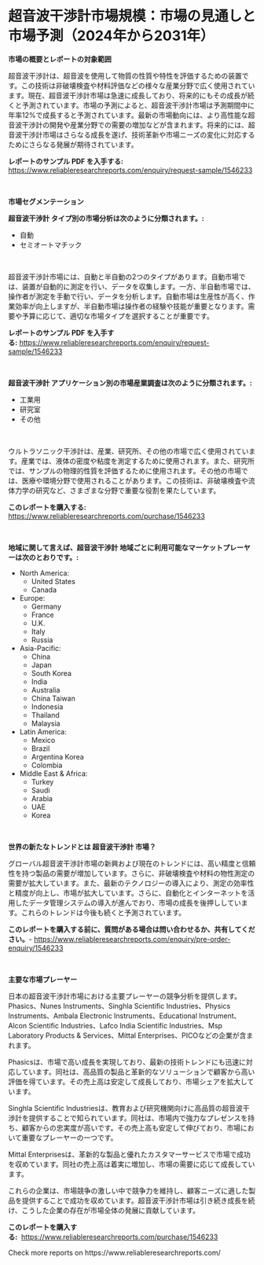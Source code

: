 <p><h1>超音波干渉計市場規模：市場の見通しと市場予測（2024年から2031年）</h1></p><p><strong>市場の概要とレポートの対象範囲</strong></p>
<p><p>超音波干渉計は、超音波を使用して物質の性質や特性を評価するための装置です。この技術は非破壊検査や材料評価などの様々な産業分野で広く使用されています。現在、超音波干渉計市場は急速に成長しており、将来的にもその成長が続くと予測されています。市場の予測によると、超音波干渉計市場は予測期間中に年率12%で成長すると予測されています。最新の市場動向には、より高性能な超音波干渉計の開発や産業分野での需要の増加などが含まれます。将来的には、超音波干渉計市場はさらなる成長を遂げ、技術革新や市場ニーズの変化に対応するためにさらなる発展が期待されています。</p></p>
<p><strong>レポートのサンプル PDF を入手する:</strong> <a href="https://www.reliableresearchreports.com/enquiry/request-sample/1546233">https://www.reliableresearchreports.com/enquiry/request-sample/1546233</a></p>
<p>&nbsp;</p>
<p><strong>市場セグメンテーション</strong></p>
<p><strong>超音波干渉計 タイプ別の市場分析は次のように分類されます。:</strong></p>
<p><ul><li>自動</li><li>セミオートマチック</li></ul></p>
<p>&nbsp;</p>
<p><p>超音波干渉計市場には、自動と半自動の2つのタイプがあります。自動市場では、装置が自動的に測定を行い、データを収集します。一方、半自動市場では、操作者が測定を手動で行い、データを分析します。自動市場は生産性が高く、作業効率が向上しますが、半自動市場は操作者の経験や技能が重要となります。需要や予算に応じて、適切な市場タイプを選択することが重要です。</p></p>
<p><strong>レポートのサンプル PDF を入手する:</strong>&nbsp;<a href="https://www.reliableresearchreports.com/enquiry/request-sample/1546233">https://www.reliableresearchreports.com/enquiry/request-sample/1546233</a></p>
<p>&nbsp;</p>
<p><strong> 超音波干渉計 アプリケーション別の市場産業調査は次のように分類されます。:</strong></p>
<p><ul><li>工業用</li><li>研究室</li><li>その他</li></ul></p>
<p>&nbsp;</p>
<p><p>ウルトラソニック干渉計は、産業、研究所、その他の市場で広く使用されています。産業では、液体の密度や粘度を測定するために使用されます。また、研究所では、サンプルの物理的性質を評価するために使用されます。その他の市場では、医療や環境分野で使用されることがあります。この技術は、非破壊検査や流体力学の研究など、さまざまな分野で重要な役割を果たしています。</p></p>
<p><strong>このレポートを購入する:</strong>&nbsp; <a href="https://www.reliableresearchreports.com/purchase/1546233">https://www.reliableresearchreports.com/purchase/1546233</a></p>
<p>&nbsp;</p>
<p><strong>地域に関して言えば、超音波干渉計 地域ごとに利用可能なマーケットプレーヤーは次のとおりです。:</strong></p>
<p><ul>
    <li>
        North America:
        <ul>
            <li>United States</li>
            <li>Canada</li>
        </ul>
    </li>
    <li>
        Europe:
        <ul>
            <li>Germany</li>
            <li>France</li>
            <li>U.K.</li>
            <li>Italy</li>
            <li>Russia</li>
        </ul>
    </li>
    <li>
        Asia-Pacific:
        <ul>
            <li>China</li>
            <li>Japan</li>
            <li>South Korea</li>
            <li>India</li>
            <li>Australia</li>
            <li>China Taiwan</li>
            <li>Indonesia</li>
            <li>Thailand</li>
            <li>Malaysia</li>
        </ul>
    </li>
    <li>
        Latin America:
        <ul>
            <li>Mexico</li>
            <li>Brazil</li>
            <li>Argentina Korea</li>
            <li>Colombia</li>
        </ul>
    </li>
    <li>
        Middle East & Africa:
        <ul>
            <li>Turkey</li>
            <li>Saudi</li>
            <li>Arabia</li>
            <li>UAE</li>
            <li>Korea</li>
        </ul>
    </li>
    </ul></p>
<p>&nbsp;</p>
<p><strong>世界の新たなトレンドとは 超音波干渉計 市場？</strong></p>
<p><p>グローバル超音波干渉計市場の新興および現在のトレンドには、高い精度と信頼性を持つ製品の需要が増加しています。さらに、非破壊検査や材料の物性測定の需要が拡大しています。また、最新のテクノロジーの導入により、測定の効率性と精度が向上し、市場が拡大しています。さらに、自動化とインターネットを活用したデータ管理システムの導入が進んでおり、市場の成長を後押ししています。これらのトレンドは今後も続くと予測されています。</p></p>
<p><strong>このレポートを購入する前に、質問がある場合は問い合わせるか、共有してください。</strong>- <a href="https://www.reliableresearchreports.com/enquiry/pre-order-enquiry/1546233">https://www.reliableresearchreports.com/enquiry/pre-order-enquiry/1546233</a></p>
<p>&nbsp;</p>
<p><strong>主要な市場プレーヤー</strong></p>
<p><p>日本の超音波干渉計市場における主要プレーヤーの競争分析を提供します。Phasics、Nunes Instruments、Singhla Scientific Industries、Physics Instruments、Ambala Electronic Instruments、Educational Instrument、Alcon Scientific Industries、Lafco India Scientific Industries、Msp Laboratory Products & Services、Mittal Enterprises、PICOなどの企業が含まれます。</p><p>Phasicsは、市場で高い成長を実現しており、最新の技術トレンドにも迅速に対応しています。同社は、高品質の製品と革新的なソリューションで顧客から高い評価を得ています。その売上高は安定して成長しており、市場シェアを拡大しています。</p><p>Singhla Scientific Industriesは、教育および研究機関向けに高品質の超音波干渉計を提供することで知られています。同社は、市場内で強力なプレゼンスを持ち、顧客からの忠実度が高いです。その売上高も安定して伸びており、市場において重要なプレーヤーの一つです。</p><p>Mittal Enterprisesは、革新的な製品と優れたカスタマーサービスで市場で成功を収めています。同社の売上高は着実に増加し、市場の需要に応じて成長しています。</p><p>これらの企業は、市場競争の激しい中で競争力を維持し、顧客ニーズに適した製品を提供することで成功を収めています。超音波干渉計市場は引き続き成長を続け、こうした企業の存在が市場全体の発展に貢献しています。</p></p>
<p><strong>このレポートを購入する:</strong>&nbsp;&nbsp;<a href="https://www.reliableresearchreports.com/purchase/1546233">https://www.reliableresearchreports.com/purchase/1546233</a></p>
<p>Check more reports on https://www.reliableresearchreports.com/</p>